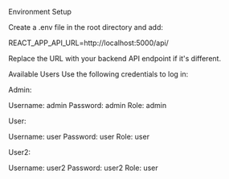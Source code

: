 Environment Setup

Create a .env file in the root directory and add:​
 
REACT_APP_API_URL=http://localhost:5000/api/

Replace the URL with your backend API endpoint if it's different.​


Available Users
Use the following credentials to log in:​

Admin:

Username: admin
Password: admin
Role: admin​


User:

Username: user
Password: user
Role: user​


User2:

Username: user2
Password: user2
Role: user​

